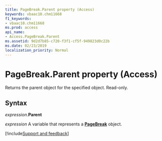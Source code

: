 ```yaml
---
title: PageBreak.Parent property (Access)
keywords: vbaac10.chm11668
f1_keywords:
- vbaac10.chm11668
ms.prod: access
api_name:
- Access.PageBreak.Parent
ms.assetid: 9d2d7b85-c720-f3f1-cf5f-949823d0c22b
ms.date: 02/23/2019
localization_priority: Normal
---
```



# PageBreak.Parent property (Access)

Returns the parent object for the specified object. Read-only.


## Syntax

_expression_.**Parent**

_expression_ A variable that represents a **[PageBreak](Access.PageBreak.md)** object.




[!include[Support and feedback](~/includes/feedback-boilerplate.md)]